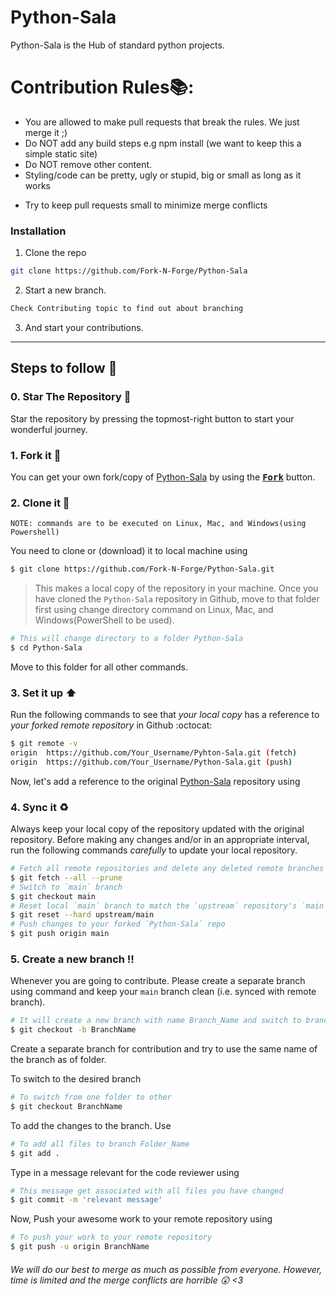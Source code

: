 # Python-Sala
Python-Sala is the Hub of standard python projects.

# Contribution Rules📚:

- You are allowed to make pull requests that break the rules. We just merge it ;)
- Do NOT add any build steps e.g npm install (we want to keep this a simple static site)
- Do NOT remove other content.
- Styling/code can be pretty, ugly or stupid, big or small as long as it works
<!-- - Add your name to the contributorsList file. -->
- Try to keep pull requests small to minimize merge conflicts


### Installation

1. Clone the repo
```sh
git clone https://github.com/Fork-N-Forge/Python-Sala
```
2. Start a new branch.
```sh
Check Contributing topic to find out about branching
```

3. And start your contributions.

----------

## Steps to follow :scroll:

### 0. Star The Repository :star2:

Star the repository by pressing the topmost-right button to start your wonderful journey.

### 1. Fork it :fork_and_knife:

You can get your own fork/copy of [Python-Sala](https://github.com/Fork-N-Forge/Python-Sala) by using the <a href="https://github.com/Fork-N-Forge/Python-Sala/fork"><kbd><b>Fork</b></kbd></a> button.


### 2. Clone it :busts_in_silhouette:

`NOTE: commands are to be executed on Linux, Mac, and Windows(using Powershell)`

You need to clone or (download) it to local machine using

```sh
$ git clone https://github.com/Fork-N-Forge/Python-Sala.git
```

> This makes a local copy of the repository in your machine.
Once you have cloned the `Python-Sala` repository in Github, move to that folder first using change directory command on Linux, Mac, and Windows(PowerShell to be used).

```sh
# This will change directory to a folder Python-Sala
$ cd Python-Sala
```

Move to this folder for all other commands.

### 3. Set it up :arrow_up:

Run the following commands to see that *your local copy* has a reference to *your forked remote repository* in Github :octocat:

```sh
$ git remote -v
origin  https://github.com/Your_Username/Pyhton-Sala.git (fetch)
origin  https://github.com/Your_Username/Python-Sala.git (push)
```

Now, let's add a reference to the original [Python-Sala](https://github.com/Fork-N-Forge/Python-Sala) repository using


### 4. Sync it :recycle:

Always keep your local copy of the repository updated with the original repository.
Before making any changes and/or in an appropriate interval, run the following commands *carefully* to update your local repository.

```sh
# Fetch all remote repositories and delete any deleted remote branches
$ git fetch --all --prune
# Switch to `main` branch
$ git checkout main
# Reset local `main` branch to match the `upstream` repository's `main` branch
$ git reset --hard upstream/main
# Push changes to your forked `Python-Sala` repo
$ git push origin main
```


### 5. Create a new branch :bangbang:

Whenever you are going to contribute. Please create a separate branch using command and keep your `main` branch clean (i.e. synced with remote branch).

```sh
# It will create a new branch with name Branch_Name and switch to branch Folder_Name
$ git checkout -b BranchName
```

Create a separate branch for contribution and try to use the same name of the branch as of folder.

To switch to the desired branch

```sh
# To switch from one folder to other
$ git checkout BranchName
```

To add the changes to the branch. Use

```sh
# To add all files to branch Folder_Name
$ git add .
```

Type in a message relevant for the code reviewer using

```sh
# This message get associated with all files you have changed
$ git commit -m 'relevant message'
```

Now, Push your awesome work to your remote repository using

```sh
# To push your work to your remote repository
$ git push -u origin BranchName
```

###### *We will do our best to merge as much as possible from everyone. However, time is limited and the merge conflicts are horrible :astonished: <3*
